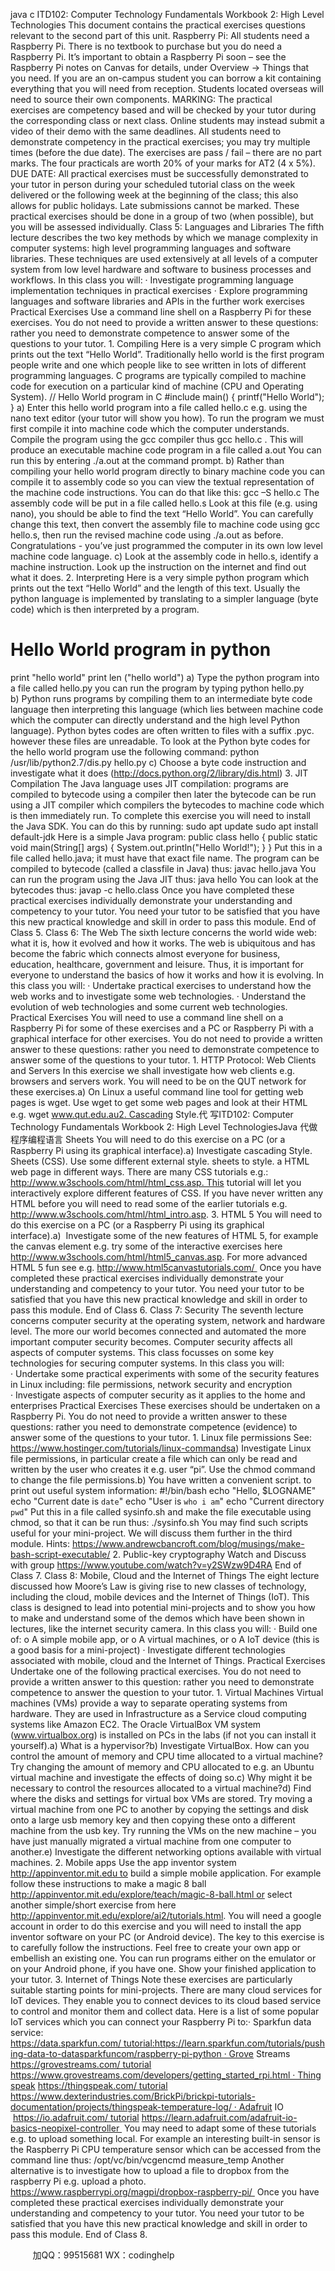 java c
ITD102: Computer Technology Fundamentals
Workbook 2: High Level Technologies
This document contains the practical exercises questions relevant to the second part of this unit.
Raspberry Pi: All students need a Raspberry Pi. There is no textbook to purchase but you do need a Raspberry Pi. It’s important to obtain a Raspberry Pi soon – see the Raspberry Pi notes on Canvas for details, under Overview -> Things that you need. If you are an on-campus student you can borrow a kit containing everything that you will need from reception.
Students located overseas will need to source their own components.
MARKING: The practical exercises are competency based and will be checked by your tutor during the corresponding class or next class. Online students may instead submit a video of their demo with the same deadlines. All students need to demonstrate competency in the practical exercises; you may try multiple times (before the due date). The exercises are pass / fail – there are no part marks. The four practicals are worth 20% of your marks for AT2 (4 x 5%).
DUE DATE: All practical exercises must be successfully demonstrated to your tutor in person during your scheduled tutorial class on the week delivered or the following week at the beginning of the class; this also allows for public holidays. Late submissions cannot be marked.
These practical exercises should be done in a group of two (when possible), but you will be assessed individually.
Class 5: Languages and Libraries
The fifth lecture describes the two key methods by which we manage complexity in computer systems: high level programming languages and software libraries. These techniques are used extensively at all levels of a computer system from low level hardware and software to business processes and workflows.
In this class you will:
· Investigate programming language implementation techniques in practical exercises
· Explore programming languages and software libraries and APIs in the further work exercises
Practical Exercises
Use a command line shell on a Raspberry Pi for these exercises. You do not need to provide a written answer to these questions: rather you need to demonstrate competence to answer some of the questions to your tutor.
1. Compiling
Here is a very simple C program which prints out the text “Hello World”. Traditionally hello world is the first program people write and one which people like to see written in lots of different programming languages. C programs are typically compiled to machine code for execution on a particular kind of machine (CPU and Operating System).
// Hello World program in C
#include
main()
{
printf("Hello World");
}
a) Enter this hello world program into a file called hello.c e.g. using the nano text editor (your tutor will show you how). To run the program we must first compile it into machine code which the computer understands. Compile the program using the gcc compiler thus gcc hello.c . This will produce an executable machine code program in a file called a.out You can run this by entering ./a.out at the command prompt.
b) Rather than compiling your hello world program directly to binary machine code you can compile it to assembly code so you can view the textual representation of the machine code instructions. You can do that like this: gcc –S hello.c The assembly code will be put in a file called hello.s Look at this file (e.g. using nano), you should be able to find the text “Hello World”. You can carefully change this text, then convert the assembly file to machine code using gcc hello.s, then run the revised machine code using ./a.out as before. Congratulations - you’ve just programmed the computer in its own low level machine code language.
c) Look at the assembly code in hello.s, identify a machine instruction. Look up the instruction on the internet and find out what it does.
2. Interpreting
Here is a very simple python program which prints out the text “Hello World” and the length of this text. Usually the python language is implemented by translating to a simpler language (byte code) which is then interpreted by a program.
# Hello World program in python
print "hello world"
print len ("hello world")
a) Type the python program into a file called hello.py you can run the program by typing python hello.py 
b) Python runs programs by compiling them to an intermediate byte code language then interpreting this language (which lies between machine code which the computer can directly understand and the high level Python language). Python bytes codes are often written to files with a suffix .pyc. however these files are unreadable. To look at the Python byte codes for the hello world program use the following command: python /usr/lib/python2.7/dis.py hello.py
c) Choose a byte code instruction and investigate what it does (http://docs.python.org/2/library/dis.html)
3. JIT Compilation
The Java language uses JIT compilation: programs are compiled to bytecode using a compiler then later the bytecode can be run using a JIT compiler which compilers the bytecodes to machine code which is then immediately run. To complete this exercise you will need to install the Java SDK. You can do this by running:
sudo apt update
sudo apt install default-jdk
Here is a simple Java program:
public class hello
{
public static void main(String[] args)
{
System.out.println("Hello World!");
}
}
Put this in a file called hello.java; it must have that exact file name. The program can be compiled to bytecode (called a classfile in Java) thus:
javac hello.java
You can run the program using the Java JIT thus:
java hello
You can look at the bytecodes thus:
javap -c hello.class
Once you have completed these practical exercises individually demonstrate your understanding and competency to your tutor. You need your tutor to be satisfied that you have this new practical knowledge and skill in order to pass this module.
End of Class 5.
Class 6: The Web
The sixth lecture concerns the world wide web: what it is, how it evolved and how it works. The web is ubiquitous and has become the fabric which connects almost everyone for business, education, healthcare, government and leisure. Thus, it is important for everyone to understand the basics of how it works and how it is evolving.
In this class you will:
· Undertake practical exercises to understand how the web works and to investigate some web technologies.
· Understand the evolution of web technologies and some current web technologies.
Practical Exercises
You will need to use a command line shell on a Raspberry Pi for some of these exercises and a PC or Raspberry Pi with a graphical interface for other exercises. You do not need to provide a written answer to these questions: rather you need to demonstrate competence to answer some of the questions to your tutor.
1. HTTP Protocol: Web Clients and Servers
In this exercise we shall investigate how web clients e.g. browsers and servers work. You will need to be on the QUT network for these exercises.a) On Linux a useful command line tool for getting web pages is wget. Use wget to get some web pages and look at their HTML e.g. wget www.qut.edu.au2. Cascading Style.代 写ITD102: Computer Technology Fundamentals Workbook 2: High Level TechnologiesJava
代做程序编程语言 Sheets
You will need to do this exercise on a PC (or a Raspberry Pi using its graphical interface).a) Investigate cascading Style. Sheets (CSS). Use some different external style. sheets to style. a HTML web page in different ways. There are many CSS tutorials e.g.: http://www.w3schools.com/html/html_css.asp. This tutorial will let you interactively explore different features of CSS. If you have never written any HTML before you will need to read some of the earlier tutorials e.g. http://www.w3schools.com/html/html_intro.asp.
3. HTML 5
You will need to do this exercise on a PC (or a Raspberry Pi using its graphical interface).a)  Investigate some of the new features of HTML 5, for example the canvas element e.g. try some of the interactive exercises here http://www.w3schools.com/html/html5_canvas.asp. For more advanced HTML 5 fun see e.g. http://www.html5canvastutorials.com/ 
Once you have completed these practical exercises individually demonstrate your understanding and competency to your tutor. You need your tutor to be satisfied that you have this new practical knowledge and skill in order to pass this module.
End of Class 6.
Class 7: Security
The seventh lecture concerns computer security at the operating system, network and hardware level. The more our world becomes connected and automated the more important computer security becomes. Computer security affects all aspects of computer systems. This class focusses on some key technologies for securing computer systems.
In this class you will:
· Undertake some practical experiments with some of the security features in Linux including: file permissions, network security and encryption
· Investigate aspects of computer security as it applies to the home and enterprises
Practical Exercises
These exercises should be undertaken on a Raspberry Pi.
You do not need to provide a written answer to these questions: rather you need to demonstrate competence (evidence) to answer some of the questions to your tutor.
1. Linux file permissions
See: https://www.hostinger.com/tutorials/linux-commandsa) Investigate Linux file permissions, in particular create a file which can only be read and written by the user who creates it e.g. user “pi”. Use the chmod command to change the file permissions.b) You have written a convenient script. to print out useful system information:
#!/bin/bash
echo "Hello, $LOGNAME"
echo "Current date is `date`"
echo "User is `who i am`"
echo "Current directory `pwd`"
Put this in a file called sysinfo.sh and make the file executable using chmod, so that it can be run thus: ./sysinfo.sh You may find such scripts useful for your mini-project. We will discuss them further in the third module.
Hints: https://www.andrewcbancroft.com/blog/musings/make-bash-script-executable/
2. Public-key cryptography Watch and Discuss with group
https://www.youtube.com/watch?v=y2SWzw9D4RA
End of Class 7.
Class 8: Mobile, Cloud and the Internet of Things
The eight lecture discussed how Moore’s Law is giving rise to new classes of technology, including the cloud, mobile devices and the Internet of Things (IoT). This class is designed to lead into potential mini-projects and to show you how to make and understand some of the demos which have been shown in lectures, like the internet security camera.
In this class you will:
· Build one of:
o A simple mobile app, or
o A virtual machines, or
o A IoT device (this is a good basis for a mini-project)
· Investigate different technologies associated with mobile, cloud and the Internet of Things.
Practical Exercises
Undertake one of the following practical exercises. You do not need to provide a written answer to this question: rather you need to demonstrate competence to answer the question to your tutor.
1. Virtual Machines
Virtual machines (VMs) provide a way to separate operating systems from hardware. They are used in Infrastructure as a Service cloud computing systems like Amazon EC2. The Oracle VirtualBox VM system (www.virtualbox.org) is installed on PCs in the labs (if not you can install it yourself).a) What is a hypervisor?b) Investigate VirtualBox. How can you control the amount of memory and CPU time allocated to a virtual machine? Try changing the amount of memory and CPU allocated to e.g. an Ubuntu virtual machine and investigate the effects of doing so.c) Why might it be necessary to control the resources allocated to a virtual machine?d) Find where the disks and settings for virtual box VMs are stored. Try moving a virtual machine from one PC to another by copying the settings and disk onto a large usb memory key and then copying these onto a different machine from the usb key. Try running the VMs on the new machine – you have just manually migrated a virtual machine from one computer to another.e) Investigate the different networking options available with virtual machines.
2. Mobile apps
Use the app inventor system http://appinventor.mit.edu to build a simple mobile application. For example follow these instructions to make a magic 8 ball http://appinventor.mit.edu/explore/teach/magic-8-ball.html or select another simple/short exercise from here http://appinventor.mit.edu/explore/ai2/tutorials.html. You will need a google account in order to do this exercise and you will need to install the app inventor software on your PC (or Android device). The key to this exercise is to carefully follow the instructions. Feel free to create your own app or embellish an existing one. You can run programs either on the emulator or on your Android phone, if you have one. Show your finished application to your tutor.
3. Internet of Things
Note these exercises are particularly suitable starting points for mini-projects. There are many cloud services for IoT devices. They enable you to connect devices to its cloud based service to control and monitor them and collect data. Here is a list of some popular IoT services which you can connect your Raspberry Pi to:· Sparkfun data service: https://data.sparkfun.com/ tutorial:https://learn.sparkfun.com/tutorials/pushing-data-to-datasparkfuncom/raspberry-pi-python · Grove Streams https://grovestreams.com/ tutorial https://www.grovestreams.com/developers/getting_started_rpi.html · Thingspeak https://thingspeak.com/ tutorial https://www.dexterindustries.com/BrickPi/brickpi-tutorials-documentation/projects/thingspeak-temperature-log/ · Adafruit IO  https://io.adafruit.com/ tutorial https://learn.adafruit.com/adafruit-io-basics-neopixel-controller 
You may need to adapt some of these tutorials e.g. to upload something local. For example an interesting built-in sensor is the Raspberry Pi CPU temperature sensor which can be accessed from the command line thus: /opt/vc/bin/vcgencmd measure_temp
Another alternative is to investigate how to upload a file to dropbox from the raspberry Pi e.g. upload a photo. https://www.raspberrypi.org/magpi/dropbox-raspberry-pi/ 
Once you have completed these practical exercises individually demonstrate your understanding and competency to your tutor. You need your tutor to be satisfied that you have this new practical knowledge and skill in order to pass this module.
End of Class 8.





         
加QQ：99515681  WX：codinghelp
